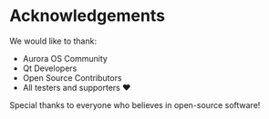 # Acknowledgements

We would like to thank:

- Aurora OS Community
- Qt Developers
- Open Source Contributors
- All testers and supporters ❤️

Special thanks to everyone who believes in open-source software!
